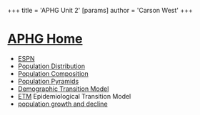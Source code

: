 +++
 title = 'APHG Unit 2'
[params]
	author = 'Carson West'
+++

# [APHG Home](./../aphg-home/)

 - [ESPN](./../espn/)
 - [Population Distribution](./../population-distribution/)
 - [Population Composition](./../population-composition/)
 - [Population Pyramids](./../population-pyramids/)
- [Demographic Transition Model](./../demographic-transition-model/)
- [ETM](./../etm/) Epidemiological Transition Model
- [population growth and decline](./../population-growth-and-decline/)

